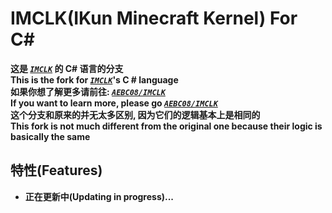 # IMCLK(IKun Minecraft Kernel) For C#
**这是 [_`IMCLK`_](https://github.com/AEBC08/IMCLK) 的 C# 语言的分支**  
**This is the fork for [_`IMCLK`_](https://github.com/AEBC08/IMCLK)'s C # language**  
**如果你想了解更多请前往: [_`AEBC08/IMCLK`_](https://github.com/AEBC08/IMCLK)**  
**If you want to learn more, please go [_`AEBC08/IMCLK`_](https://github.com/AEBC08/IMCLK)**  
**这个分支和原来的并无太多区别, 因为它们的逻辑基本上是相同的**  
**This fork is not much different from the original one because their logic is basically the same**

## 特性(Features)
* **正在更新中(Updating in progress)...**
